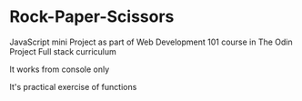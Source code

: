 # Rock-Paper-Scissors
JavaScript mini Project as part of Web Development 101 course in The Odin Project Full stack curriculum

It works from console only

It's practical exercise of functions